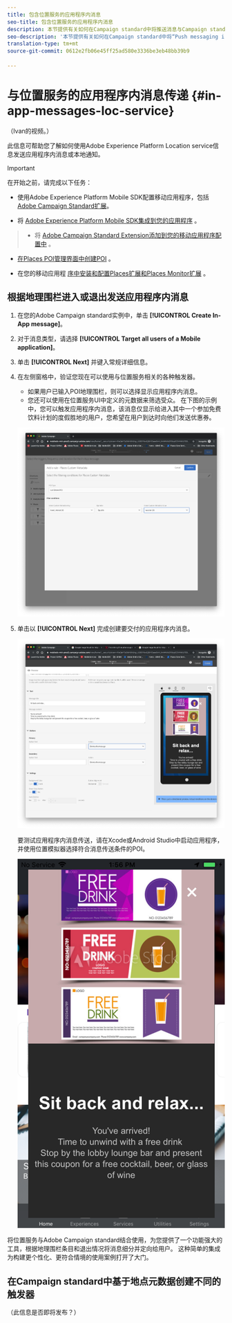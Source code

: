 ```yaml
---
title: 包含位置服务的应用程序内消息
seo-title: 包含位置服务的应用程序内消息
description: 本节提供有关如何在Campaign standard中将推送消息与Campaign standard中的应用程序内消息结合使用的信息。
seo-description: '本节提供有关如何在Campaign standard中将“Push messaging in Campaign Standard”（营销活动标准中的推送消息）与应用程序内消息结合使用的信息。 '
translation-type: tm+mt
source-git-commit: 0612e2fb06e45ff25ad580e3336be3eb48bb39b9

---
```



# 与位置服务的应用程序内消息传递 {#in-app-messages-loc-service}

（Ivan的视频。）

此信息可帮助您了解如何使用Adobe Experience Platform Location service信息发送应用程序内消息或本地通知。

>[!IMPORTANT]
>
>在开始之前，请完成以下任务：
>
>* 使用Adobe Experience Platform Mobile SDK配置移动应用程序，包括 [Adobe Campaign Standard扩展](https://aep-sdks.gitbook.io/docs/using-mobile-extensions/adobe-campaign-standard)。
   >
   >
* 将 [Adobe Experience Platform Mobile SDK集成到您的应用程序](https://aep-sdks.gitbook.io/docs/getting-started/get-the-sdk) 。
>* 将 [Adobe Campaign Standard Extension添加到您的移动应用程序配置中](https://aep-sdks.gitbook.io/docs/using-mobile-extensions/adobe-campaign-standard) 。
   >
   >
* [在Places POI管理界面中创建POI](/help/poi-mgmt-ui/create-a-poi-ui.md) 。
   >
   >
* 在您的移动应用程 [序中安装和配置](/help/places-ext-aep-sdks/places-extension/places-extension.md)[Places扩展和Places Monitor扩展](/help/places-ext-aep-sdks/places-monitor-extension/places-monitor-extension.md) 。


## 根据地理围栏进入或退出发送应用程序内消息

1. 在您的Adobe Campaign standard实例中，单击 **[!UICONTROL Create In-App message]**。
2. 对于消息类型，请选择 **[!UICONTROL Target all users of a Mobile application]**。
3. 单击 **[!UICONTROL Next]** 并键入常规详细信息。
4. 在左侧窗格中，验证您现在可以使用与位置服务相关的各种触发器。

   * 如果用户已输入POI地理围栏，则可以选择显示应用程序内消息。
   * 您还可以使用在位置服务UI中定义的元数据来筛选受众。
   在下图的示例中，您可以触发应用程序内消息，该消息仅显示给进入其中一个参加免费饮料计划的度假胜地的用户，您希望在用户到达时向他们发送优惠券。

   ![“应用程序内消息放置元数据”](/help/assets/last-entered-vacation.png)

5. 单击以 **[!UICONTROL Next]** 完成创建要交付的应用程序内消息。

   ![“创建活动”](/help/assets/prepare-ACS.png)

   要测试应用程序内消息传送，请在Xcode或Android Studio中启动应用程序，并使用位置模拟器选择符合消息传送条件的POI。

   ![“饮料优惠券”](/help/assets/drink-coupon-on-app.png)


将位置服务与Adobe Campaign standard结合使用，为您提供了一个功能强大的工具，根据地理围栏条目和退出情况将消息细分并定向给用户。 这种简单的集成为构建更个性化、更符合情境的使用案例打开了大门。

## 在Campaign standard中基于地点元数据创建不同的触发器

（此信息是否即将发布？）
